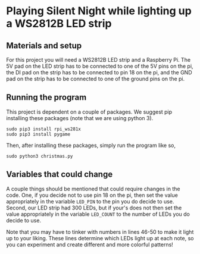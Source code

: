 # Playing Silent Night while lighting up a WS2812B LED strip

## Materials and setup
For this project you will need a WS2812B LED strip and a Raspberry Pi. The 5V pad on the LED strip has to be connected to one of the 5V pins on the pi, the DI pad on the strip has to be connected to pin 18 on the pi, and the GND pad on the strip has to be connected to one of the ground pins on the pi.

## Running the program
This project is dependent on a couple of packages. We suggest pip installing these packages (note that we are using python 3).

```
sudo pip3 install rpi_ws281x
sudo pip3 install pygame
```

Then, after installing these packages, simply run the program like so,
```
sudo python3 christmas.py
```

## Variables that could change
A couple things should be mentioned that could require changes in the code. One, if you decide not to use pin 18 on the pi, then set the value appropriately in the variable `LED_PIN` to the pin you do decide to use. Second, our LED strip had 300 LEDs, but if your's does not then set the value appropriately in the variable `LED_COUNT` to the number of LEDs you do decide to use.

Note that you may have to tinker with numbers in lines 46-50 to make it light up to your liking. These lines determine which LEDs light up at each note, so you can experiment and create different and more colorful patterns!
